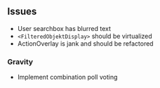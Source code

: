 ## Issues

- User searchbox has blurred text
- `<FilteredObjektDisplay>` should be virtualized
- ActionOverlay is jank and should be refactored

### Gravity

- Implement combination poll voting
